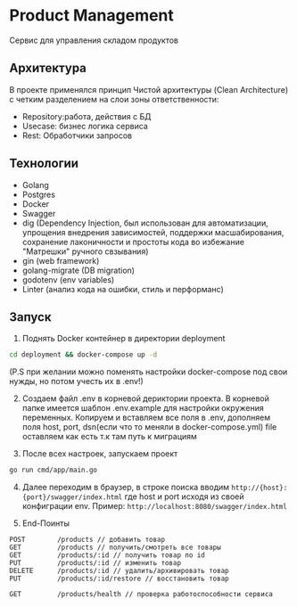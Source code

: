 # Product Management

Сервис для управления складом продуктов

## Архитектура 
В проекте применялся принцип Чистой архитектуры (Clean Architecture) с четким разделением на слои зоны ответственности:
   - Repository:работа, действия с БД
   - Usecase: бизнес логика сервиса
   - Rest: Обработчики запросов

## Технологии
- Golang
- Postgres
- Docker
- Swagger
- dig (Dependency Injection, был использован для 
  автоматизации, упрощения внедрения зависимостей, 
  поддержки масшабирования, 
  сохранение лаконичности и простоты кода во избежание "Матрешки" ручного свзывания)
- gin (web framework)
- golang-migrate (DB migration)
- godotenv (env variables)
- Linter (анализ кода на ошибки, стиль и перформанс)

## Запуск

1. Поднять Docker контейнер в директории deployment
```bash
cd deployment && docker-compose up -d
```
(P.S при желании можно поменять настройки docker-compose под свои нужды, но потом учесть их в .env!)

2. Создаем файл .env в корневой дериктории проекта. В корневой папке имеется шаблон .env.example для настройки окружения переменных.
Копируем и вставляем все поля в .env, дополняем поля host, port, dsn(если что то меняли в docker-compose.yml) file оставляем как есть т.к там путь к миграциям

3. После всех настроек, запускаем проект
```bash
go run cmd/app/main.go
```
4. Далее переходим в браузер, в строке поиска вводим 
```http://{host}:{port}/swagger/index.html``` 
где host и port исходя из своей конфиграции env. Пример: 
```http://localhost:8080/swagger/index.html```

5. End-Поинты
```http request
POST        /products // добавить товар
GET         /products // получить/смотреть все товары
GET         /products/:id // получить товар по id
PUT         /products/:id // изменить товар
DELETE      /products/:id // удалить/архивировать товар
PUT         /products/:id/restore // восстановить товар

GET         /products/health // проверка работоспособности сервиса
```